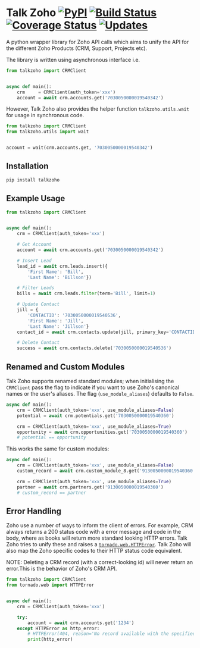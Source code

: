 # Talk Zoho [![PyPI](https://img.shields.io/pypi/v/talkzoho.svg?maxAge=2592000)](https://pypi.org/project/talkzoho/) [![Build Status](https://travis-ci.org/A2Z-Cloud/Talk-Zoho.svg?branch=master)](https://travis-ci.org/A2Z-Cloud/Talk-Zoho) [![Coverage Status](https://coveralls.io/repos/github/A2Z-Cloud/Talk-Zoho/badge.svg?branch=master)](https://coveralls.io/github/A2Z-Cloud/Talk-Zoho?branch=master) [![Updates](https://pyup.io/repos/github/a2z-cloud/talk-zoho/shield.svg)](https://pyup.io/repos/github/a2z-cloud/talk-zoho/)

A python wrapper library for Zoho API calls which aims to unify the API for the different Zoho Products (CRM, Support, Projects etc).

The library is written using asynchronous interface i.e.
```python
from talkzoho import CRMClient


async def main():
    crm     = CRMClient(auth_token='xxx')
    account = await crm.accounts.get('7030050000019540342')
```

However, Talk Zoho also provides the helper function `talkzoho.utils.wait` for usage in synchronous code.
```python
from talkzoho import CRMClient
from talkzoho.utils import wait


account = wait(crm.accounts.get, '7030050000019540342')
```

## Installation
```bash
pip install talkzoho
```

## Example Usage
```python
from talkzoho import CRMClient


async def main():
    crm = CRMClient(auth_token='xxx')

    # Get Account
    account = await crm.accounts.get('7030050000019540342')

    # Insert Lead
    lead_id = await crm.leads.insert({
        'First Name': 'Bill',
        'Last Name': 'Billson'})

    # Filter Leads
    bills = await crm.leads.filter(term='Bill', limit=1)

    # Update Contact
    jill = {
        'CONTACTID': '7030050000019540536',
        'First Name': 'Jill',
        'Last Name': 'Jillson'}
    contact_id = await crm.contacts.update(jill, primary_key='CONTACTID')

    # Delete Contact
    success = await crm.contacts.delete('7030050000019540536')
```

## Renamed and Custom Modules
Talk Zoho supports renamed standard modules; when initialising the `CRMClient` pass the flag to indicate if you want to use Zoho's canonical names or the user's aliases. The flag (`use_module_aliases`) defaults to `False`.
```python
async def main():
    crm = CRMClient(auth_token='xxx', use_module_aliases=False)
    potential = await crm.potentials.get('7030050000019540360')

    crm = CRMClient(auth_token='xxx', use_module_aliases=True)
    opportunity = await crm.opportunities.get('7030050000019540360')
    # potential == opportunity
```

This works the same for custom modules:
```python
async def main():
    crm = CRMClient(auth_token='xxx', use_module_aliases=False)
    custom_record = await crm.custom_module_8.get('9130050000019540360')

    crm = CRMClient(auth_token='xxx', use_module_aliases=True)
    partner = await crm.partners.get('9130050000019540360')
    # custom_record == partner
```

## Error Handling
Zoho use a number of ways to inform the client of errors. For example, CRM always returns a 200 status code with a error message and code in the body, where as books will return more standard looking HTTP errors. Talk Zoho tries to unify these and raises a [`tornado.web.HTTPError`](http://www.tornadoweb.org/en/stable/web.html#tornado.web.HTTPError). Talk Zoho will also map the Zoho specific codes to their HTTP status code equivalent.

NOTE: Deleting a CRM record (with a correct-looking id) will never return an error.This is the behavior of Zoho's CRM API.
```python
from talkzoho import CRMClient
from tornado.web import HTTPError


async def main():
    crm = CRMClient(auth_token='xxx')

    try:
        account = await crm.accounts.get('1234')
    except HTTPError as http_error:
        # HTTPError(404, reason='No record available with the specified record ID.')
        print(http_error)
```
